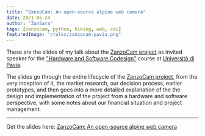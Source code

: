 ```yaml
---
title: "ZanzoCam: An open-source alpine web camera"
date: 2021-05-24
author: "ZanSara"
tags: [zanzocam, python, hiking, web, cai]
featuredImage: "/talks/zanzocam-pavia.png"
---
```


These are the slides of my talk about the [ZanzoCam project](https://zanzocam.github.io/en)
as invited speaker for the ["Hardware and Software Codesign"](http://hsw2021.gnudd.com/) course at 
[Università di Pavia](https://portale.unipv.it/it).

The slides go through the entire lifecycle of the [ZanzoCam project](https://zanzocam.github.io/en), 
from the very inception of it, the market research, our decision process, earlier prototypes, and 
then goes into a more detailed explanation of the the design and implementation of the project from 
a hardware and software perspective, with some notes about our financial situation and project management.

---

Get the slides here: [ZanzoCam: An open-source alpine web camera](/talks/zanzocam-pavia.pdf)

